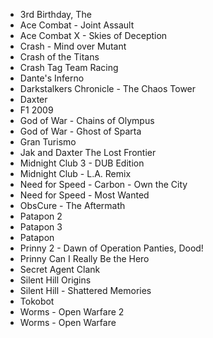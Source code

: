 - 3rd Birthday, The
- Ace Combat - Joint Assault
- Ace Combat X - Skies of Deception
- Crash - Mind over Mutant
- Crash of the Titans
- Crash Tag Team Racing
- Dante's Inferno
- Darkstalkers Chronicle - The Chaos Tower
- Daxter
- F1 2009
- God of War - Chains of Olympus
- God of War - Ghost of Sparta
- Gran Turismo
- Jak and Daxter The Lost Frontier
- Midnight Club 3 - DUB Edition
- Midnight Club - L.A. Remix
- Need for Speed - Carbon - Own the City
- Need for Speed - Most Wanted
- ObsCure - The Aftermath
- Patapon 2
- Patapon 3
- Patapon
- Prinny 2 - Dawn of Operation Panties, Dood!
- Prinny Can I Really Be the Hero
- Secret Agent Clank
- Silent Hill Origins
- Silent Hill - Shattered Memories
- Tokobot
- Worms - Open Warfare 2
- Worms - Open Warfare
